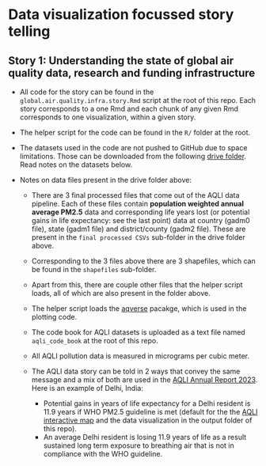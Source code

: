 
<!-- README.md is generated from README.Rmd. Please edit that file -->

# Data visualization focussed story telling

<!-- badges: start -->
<!-- badges: end -->

## Story 1: Understanding the state of global air quality data, research and funding infrastructure

- All code for the story can be found in the
  `global.air.quality.infra.story.Rmd` script at the root of this repo.
  Each story corresponds to a one Rmd and each chunk of any given Rmd
  corresponds to one visualization, within a given story.

- The helper script for the code can be found in the `R/` folder at the
  root.

- The datasets used in the code are not pushed to GitHub due to space
  limitations. Those can be downloaded from the following [drive
  folder](https://drive.google.com/drive/folders/18RnLiSeRdXKAe8EIZhLjbjxxYELpZj6u?usp=drive_link).
  Read notes on the datasets below.

- Notes on data files present in the drive folder above:

  - There are 3 final processed files that come out of the AQLI data
    pipeline. Each of these files contain **population weighted annual
    average PM2.5** data and corresponding life years lost (or potential
    gains in life expectancy: see the last point) data at country (gadm0
    file), state (gadm1 file) and district/county (gadm2 file). These
    are present in the `final processed CSVs` sub-folder in the drive
    folder above.

  - Corresponding to the 3 files above there are 3 shapefiles, which can
    be found in the `shapefiles` sub-folder.

  - Apart from this, there are couple other files that the helper script
    loads, all of which are also present in the folder above.

  - The helper script loads the
    [aqverse](https://github.com/aqli-epic/aqverse) pacakge, which is
    used in the plotting code.

  - The code book for AQLI datasets is uploaded as a text file named
    `aqli_code_book` at the root of this repo.

  - All AQLI pollution data is measured in micrograms per cubic meter.

  - The AQLI data story can be told in 2 ways that convey the same
    message and a mix of both are used in the [AQLI Annual Report
    2023](https://aqli.epic.uchicago.edu/reports/). Here is an example
    of Delhi, India:

    - Potential gains in years of life expectancy for a Delhi resident
      is 11.9 years if WHO PM2.5 guideline is met (default for the the
      [AQLI interactive map](https://aqli.epic.uchicago.edu/the-index/)
      and the data visualization in the output folder of this repo).
    - An average Delhi resident is losing 11.9 years of life as a result
      sustained long term exposure to breathing air that is not in
      compliance with the WHO guideline.
